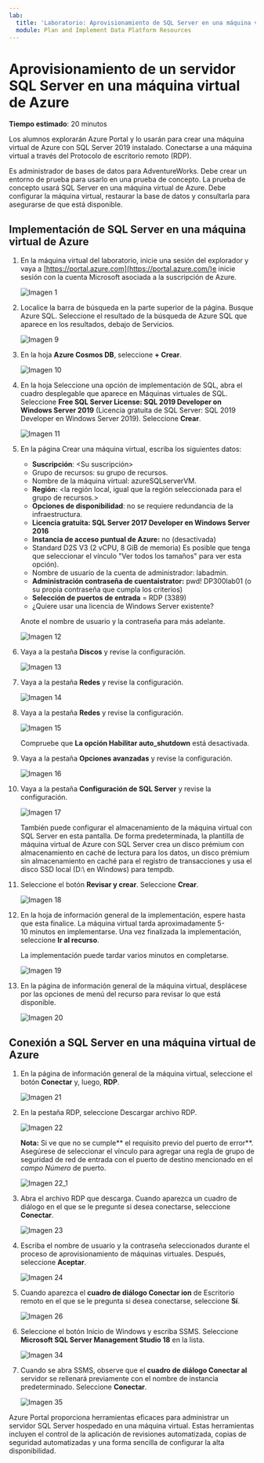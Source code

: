 ```yaml
---
lab:
  title: 'Laboratorio: Aprovisionamiento de SQL Server en una máquina virtual de Azure'
  module: Plan and Implement Data Platform Resources
---
```


# Aprovisionamiento de un servidor SQL Server en una máquina virtual de Azure

**Tiempo estimado**: 20 minutos

Los alumnos explorarán Azure Portal y lo usarán para crear una máquina virtual de Azure con SQL Server 2019 instalado. Conectarse a una máquina virtual a través del Protocolo de escritorio remoto (RDP).

Es administrador de bases de datos para AdventureWorks. Debe crear un entorno de prueba para usarlo en una prueba de concepto. La prueba de concepto usará SQL Server en una máquina virtual de Azure. Debe configurar la máquina virtual, restaurar la base de datos y consultarla para asegurarse de que está disponible.

## Implementación de SQL Server en una máquina virtual de Azure

1. En la máquina virtual del laboratorio, inicie una sesión del explorador y vaya a [https://portal.azure.com](https://portal.azure.com/)e inicie sesión con la cuenta Microsoft asociada a la suscripción de Azure.

    ![Imagen 1](../images/dp-300-module-01-lab-01.png)

1. Localice la barra de búsqueda en la parte superior de la página. Busque Azure SQL. Seleccione el resultado de la búsqueda de Azure SQL que aparece en los resultados, debajo de Servicios.

    ![Imagen 9](../images/dp-300-module-01-lab-09.png)

1. En la hoja **Azure Cosmos DB**, seleccione **+ Crear**.

    ![Imagen 10](../images/dp-300-module-01-lab-10.png)

1. En la hoja Seleccione una opción de implementación de SQL, abra el cuadro desplegable que aparece en Máquinas virtuales de SQL. Seleccione **Free SQL Server License: SQL 2019 Developer on Windows Server 2019** (Licencia gratuita de SQL Server: SQL 2019 Developer en Windows Server 2019). Seleccione **Crear**.

    ![Imagen 11](../images/dp-300-module-01-lab-11.png)

1. En la página Crear una máquina virtual, escriba los siguientes datos:

    - **Suscripción**: &lt;Su suscripción&gt;
    - Grupo de recursos: su grupo de recursos.
    - Nombre de la máquina virtual: azureSQLserverVM.
    - **Región:** &lt;la región local, igual que la región seleccionada para el grupo de recursos.&gt;
    - **Opciones de disponibilidad**: no se requiere redundancia de la infraestructura.
    - **Licencia gratuita: SQL Server 2017 Developer en Windows Server 2016**
    - **Instancia de acceso puntual de Azure:** no (desactivada)
    - Standard D2S V3 (2 vCPU, 8 GiB de memoria) Es posible que tenga que seleccionar el vínculo "Ver todos los tamaños" para ver esta opción).
    - Nombre de usuario de la cuenta de administrador: labadmin.
    - **Administración contraseña de cuentaistrator:** pwd! DP300lab01 (o su propia contraseña que cumpla los criterios)
    - **Selección de puertos de entrada** = RDP (3389)
    - ¿Quiere usar una licencia de Windows Server existente?

    Anote el nombre de usuario y la contraseña para más adelante.

    ![Imagen 12](../images/dp-300-module-01-lab-12.png)

1. Vaya a la pestaña **Discos** y revise la configuración.

    ![Imagen 13](../images/dp-300-module-01-lab-13.png)

1. Vaya a la pestaña **Redes** y revise la configuración.

    ![Imagen 14](../images/dp-300-module-01-lab-14.png)

1. Vaya a la pestaña **Redes** y revise la configuración.

    ![Imagen 15](../images/dp-300-module-01-lab-15.png)

    Compruebe que **La opción Habilitar auto_shutdown** está desactivada.

1. Vaya a la pestaña **Opciones avanzadas** y revise la configuración.

    ![Imagen 16](../images/dp-300-module-01-lab-16.png)

1. Vaya a la pestaña **Configuración de SQL Server** y revise la configuración.

    ![Imagen 17](../images/dp-300-module-01-lab-17.png)

    También puede configurar el almacenamiento de la máquina virtual con SQL Server en esta pantalla. De forma predeterminada, la plantilla de máquina virtual de Azure con SQL Server crea un disco prémium con almacenamiento en caché de lectura para los datos, un disco prémium sin almacenamiento en caché para el registro de transacciones y usa el disco SSD local (D:\ en Windows) para tempdb.

1. Seleccione el botón **Revisar y crear**. Seleccione **Crear**.

    ![Imagen 18](../images/dp-300-module-01-lab-18.png)

1. En la hoja de información general de la implementación, espere hasta que esta finalice. La máquina virtual tarda aproximadamente 5-10 minutos en implementarse. Una vez finalizada la implementación, seleccione **Ir al recurso**.

    La implementación puede tardar varios minutos en completarse.

    ![Imagen 19](../images/dp-300-module-01-lab-19.png)

1. En la página de información general de la máquina virtual, desplácese por las opciones de menú del recurso para revisar lo que está disponible.

    ![Imagen 20](../images/dp-300-module-01-lab-20.png)

## Conexión a SQL Server en una máquina virtual de Azure

1. En la página de información general de la máquina virtual, seleccione el botón **Conectar** y, luego, **RDP**.

    ![Imagen 21](../images/dp-300-module-01-lab-21.png)

1. En la pestaña RDP, seleccione Descargar archivo RDP.

    ![Imagen 22](../images/dp-300-module-01-lab-22.png)

    **Nota:** Si ve que no se cumple** el requisito previo del puerto de error**. Asegúrese de seleccionar el vínculo para agregar una regla de grupo de seguridad de red de entrada con el puerto de destino mencionado en el *campo Número* de puerto.

    ![Imagen 22_1](../images/dp-300-module-01-lab-22_1.png)

1. Abra el archivo RDP que descarga. Cuando aparezca un cuadro de diálogo en el que se le pregunte si desea conectarse, seleccione **Conectar**.

    ![Imagen 23](../images/dp-300-module-01-lab-23.png)

1. Escriba el nombre de usuario y la contraseña seleccionados durante el proceso de aprovisionamiento de máquinas virtuales. Después, seleccione **Aceptar**.

    ![Imagen 24](../images/dp-300-module-01-lab-24.png)

1. Cuando aparezca el **cuadro de diálogo Conectar ion** de Escritorio remoto en el que se le pregunta si desea conectarse, seleccione **Sí**.

    ![Imagen 26](../images/dp-300-module-01-lab-26.png)

1. Seleccione el botón Inicio de Windows y escriba SSMS. Seleccione **Microsoft SQL Server Management Studio 18** en la lista.  

    ![Imagen 34](../images/dp-300-module-01-lab-34.png)

1. Cuando se abra SSMS, observe que el **cuadro de diálogo Conectar al** servidor se rellenará previamente con el nombre de instancia predeterminado. Seleccione **Conectar**.

    ![Imagen 35](../images/dp-300-module-01-lab-35.png)

Azure Portal proporciona herramientas eficaces para administrar un servidor SQL Server hospedado en una máquina virtual. Estas herramientas incluyen el control de la aplicación de revisiones automatizada, copias de seguridad automatizadas y una forma sencilla de configurar la alta disponibilidad.
